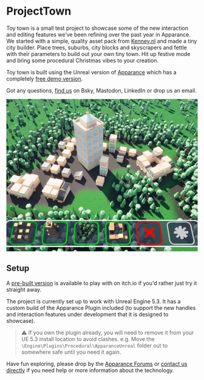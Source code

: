 # ProjectTown

Toy town is a small test project to showcase some of the new interaction and editing features we’ve been refining over the past year in Apparance. We started with a simple, quality asset pack from [Kenney.nl](https://kenney.nl/) and made a tiny city builder. Place trees, suburbs, city blocks and skyscrapers and fettle with their parameters to build out your own tiny town.  Hit up festive mode and bring some procedural Christmas vibes to your creation.

Toy town is built using the Unreal version of [Apparance](https://apparance.uk/index.htm) which has a completely [free demo version](https://apparance.itch.io/apparance-demo-plugin-unreal).

Got any questions, [find us](https://apparance.uk/contact.htm) on Bsky, Mastodon, LinkedIn or drop us an email.

![Example scene created in Apparance Town Toy](/Media/Images/Itch_CoverImage.png)

## Setup

A [pre-built version](https://apparance.itch.io/the-apparance-town-toy) is available to play with on itch.io if you'd rather just try it straight away.

The project is currently set up to work with Unreal Engine 5.3.  It has a custom build of the Apparance Plugin included (to support the new handles and interaction features under development that it is designed to showcase).

> ⚠ If you own the plugin already, you will need to remove it from your UE 5.3 install location to avoid clashes. e.g. Move the `\Engine\Plugins\Procedural\ApparanceUnreal` folder out to somewhere safe until you need it again.

Have fun exploring, please drop by the [Apparance Forums](https://forums.apparance.uk/) or [contact us directly](https://apparance.uk/contact.htm) if you need help or more information about the technology.
